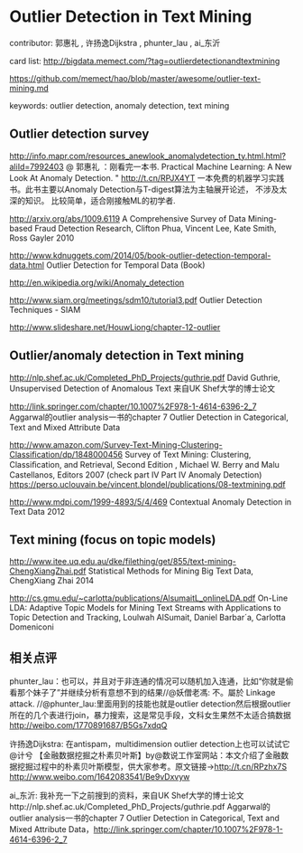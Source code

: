 # Outlier Detection in Text Mining

contributor: 郭惠礼 , 许扬逸Dijkstra , phunter_lau , ai_东沂 

card list: http://bigdata.memect.com/?tag=outlierdetectionandtextmining

https://github.com/memect/hao/blob/master/awesome/outlier-text-mining.md

keywords:
  outlier detection,
  anomaly detection,
  text mining

## Outlier detection survey 
http://info.mapr.com/resources_anewlook_anomalydetection_ty.html.html?aliId=7992403 
@ 郭惠礼 ：刚看完一本书. Practical Machine Learning: A New Look At Anomaly Detection. " http://t.cn/RPJX4YT 一本免费的机器学习实践书。此书主要以Anomaly Detection与T-digest算法为主轴展开论述， 不涉及太深的知识。 比较简单，适合刚接触ML的初学者. 

http://arxiv.org/abs/1009.6119 A Comprehensive Survey of Data Mining-based Fraud Detection Research, Clifton Phua, Vincent Lee, Kate Smith, Ross Gayler 2010

http://www.kdnuggets.com/2014/05/book-outlier-detection-temporal-data.html Outlier Detection for Temporal Data (Book)

http://en.wikipedia.org/wiki/Anomaly_detection

http://www.siam.org/meetings/sdm10/tutorial3.pdf Outlier Detection Techniques - SIAM

http://www.slideshare.net/HouwLiong/chapter-12-outlier


## Outlier/anomaly detection in Text mining

http://nlp.shef.ac.uk/Completed_PhD_Projects/guthrie.pdf David Guthrie, Unsupervised Detection of Anomalous Text
来自UK Shef大学的博士论文

http://link.springer.com/chapter/10.1007%2F978-1-4614-6396-2_7 Aggarwal的outlier analysis一书的chapter 7 Outlier Detection in Categorical, Text and Mixed Attribute Data


http://www.amazon.com/Survey-Text-Mining-Clustering-Classification/dp/1848000456  Survey of Text Mining: Clustering, Classiﬁcation, and Retrieval, Second Edition , Michael W. Berry and Malu Castellanos, Editors 2007 (check part IV Part IV Anomaly Detection) https://perso.uclouvain.be/vincent.blondel/publications/08-textmining.pdf

http://www.mdpi.com/1999-4893/5/4/469 Contextual Anomaly Detection in Text Data 2012


## Text mining (focus on topic models)
http://www.itee.uq.edu.au/dke/filething/get/855/text-mining-ChengXiangZhai.pdf  Statistical Methods for Mining Big Text Data, ChengXiang Zhai 2014

http://cs.gmu.edu/~carlotta/publications/AlsumaitL_onlineLDA.pdf On-Line LDA: Adaptive Topic Models for Mining Text Streams with Applications to Topic Detection and Tracking, Loulwah AlSumait, Daniel Barbar´a, Carlotta Domeniconi


## 相关点评

phunter_lau：也可以，并且对于非连通的情况可以随机加入连通，比如“你就是偷看那个妹子了”并继续分析有意想不到的结果//@妖僧老馮: 不。屬於 Linkage attack. //@phunter_lau:里面用到的技能也就是outlier detection然后根据outlier所在的几个表进行join，暴力搜索，这是常见手段，文科女生果然不太适合搞数据 
http://weibo.com/1770891687/B5Gs7xdqQ



许扬逸Dijkstra:  在antispam，multidimension outlier detection上也可以试试它
@计兮 【金融数据挖掘之朴素贝叶斯】by@数说工作室网站：本文介绍了金融数据挖掘过程中的朴素贝叶斯模型，供大家参考。原文链接→http://t.cn/RPzhx7S
http://www.weibo.com/1642083541/Be9vDxvyw


ai_东沂: 我补充一下之前搜到的资料，来自UK Shef大学的博士论文http://nlp.shef.ac.uk/Completed_PhD_Projects/guthrie.pdf
Aggarwal的outlier analysis一书的chapter 7 Outlier Detection in Categorical, Text and Mixed Attribute Data，http://link.springer.com/chapter/10.1007%2F978-1-4614-6396-2_7
